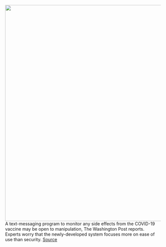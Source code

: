 <img src='https://cdn.vox-cdn.com/thumbor/e5U6eRn_-ID3MKxzy13221qMZQw=/0x0:5000x3327/1200x800/filters:focal(2100x1264:2900x2064)/cdn.vox-cdn.com/uploads/chorus_image/image/68473747/1229760024.0.jpg' width='700px' /><br/>
A text-messaging program to monitor any side effects from the COVID-19 vaccine may be open to manipulation, The Washington Post reports. Experts worry that the newly-developed system focuses more on ease of use than security.
<a href='https://www.theverge.com/2020/12/7/22160066/covid-vaccine-safety-monitoring-security-texting-survey'> Source <a/>